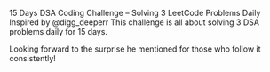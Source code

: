 15 Days DSA Coding Challenge – Solving 3 LeetCode Problems Daily
Inspired by @digg_deeperr
This challenge is all about solving 3 DSA problems daily for 15 days.

Looking forward to the surprise he mentioned for those who follow it consistently!

